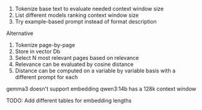 1. Tokenize base text to evaluate needed context window size
2. List different models ranking context window size
3. Try example-based prompt instead of format description

Alternative
1. Tokenize page-by-page
2. Store in vector Db
3. Select N most relevant pages based on relevance
4. Relevance can be evaluated by cosine distance
5. Distance can be computed on a variable by variable basis with a different prompt for each

gemma3 doesn't support embedding
qwen3:14b has a 128k context window

TODO: Add different tables for embedding lengths